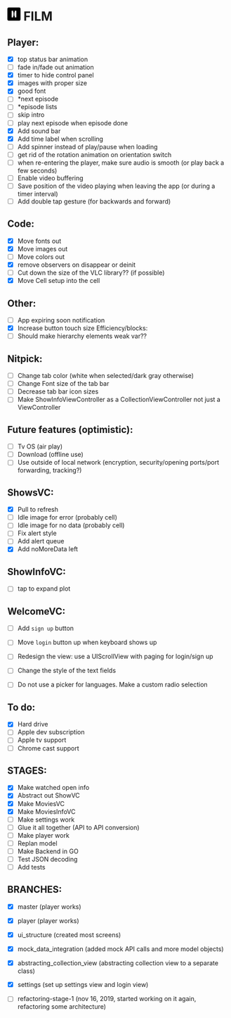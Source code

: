 # <img src="images/logo.png" width="30px" height="30px"/> FILM

## Player:
- [x] top status bar animation
- [ ] fade in/fade out animation
- [x] timer to hide control panel
- [x] images with proper size
- [x] good font
- [ ] *next episode
- [ ] *episode lists
- [ ] skip intro
- [ ] play next episode when episode done
- [x] Add sound bar
- [x] Add time label when scrolling
- [ ] Add spinner instead of play/pause when loading
- [ ] get rid of the rotation animation on orientation switch
- [ ] when re-entering the player, make sure audio is smooth (or play back a few seconds)
- [ ] Enable video buffering
- [ ] Save position of the video playing when leaving the app (or during a timer interval)
- [ ] Add double tap gesture (for backwards and forward)

## Code:
- [x] Move fonts out
- [x] Move images out
- [ ] Move colors out
- [x] remove observers on disappear or deinit
- [ ] Cut down the size of the VLC library?? (if possible)
- [x] Move Cell setup into the cell

## Other:
- [ ] App expiring soon notification
- [x] Increase button touch size
Efficiency/blocks:
- [ ] Should make hierarchy elements weak var??

## Nitpick:
- [ ] Change tab color (white when selected/dark gray otherwise)
- [ ] Change Font size of the tab bar
- [ ] Decrease tab bar icon sizes
- [ ] Make ShowInfoViewController as a CollectionViewController not just a ViewController

## Future features (optimistic):
- [ ] Tv OS (air play)
- [ ] Download (offline use)
- [ ] Use outside of local network (encryption, security/opening ports/port forwarding, tracking?)

## ShowsVC:
- [x] Pull to refresh
- [ ] Idle image for error (probably cell)
- [ ] Idle image for no data (probably cell)
- [ ] Fix alert style
- [ ] Add alert queue
- [x] Add noMoreData left

## ShowInfoVC:
- [ ] tap to expand plot

## WelcomeVC:
- [ ] Add `sign up` button
- [ ] Move `login` button up when keyboard shows up

- [ ] Redesign the view: use a UIScrollView with paging for login/sign up
- [ ] Change the style of the text fields
- [ ] Do not use a picker for languages. Make a custom radio selection 

## To do:
- [x] Hard drive
- [ ] Apple dev subscription
- [ ] Apple tv support
- [ ] Chrome cast support

## STAGES:
- [x] Make watched open info
- [x] Abstract out ShowVC
- [x] Make MoviesVC
- [x] Make MoviesInfoVC
- [ ] Make settings work
- [ ] Glue it all together (API to API conversion)
- [ ] Make player work
- [ ] Replan model
- [ ] Make Backend in GO
- [ ] Test JSON decoding
- [ ] Add tests

## BRANCHES:
- [x] master (player works)
- [x] player (player works)
- [x] ui_structure (created most screens)
- [x] mock_data_integration (added mock API calls and more model objects)
- [x] abstracting_collection_view (abstracting collection view to a separate class)
- [x] settings (set up settings view and login view)
- [ ] refactoring-stage-1 (nov 16, 2019, started working on it again, refactoring some architecture)

